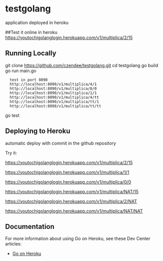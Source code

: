 
# testgolang

application deployed in heroku

##Test it online in heroku
https://youtochigolanglogin.herokuapp.com/v1/multiplica/2/15


## Running Locally

git clone https://github.com/czendee/testgolang.git
cd testgolang
go build
go run main.go
     
      test in port 8090
      http://localhost:8090/v1/multiplica/4/1
      http://localhost:8090/v1/multiplica/0/0
      http://localhost:8090/v1/multiplica/1/1
      http://localhost:8090/v1/multiplica/4/tt
      http://localhost:8090/v1/multiplica/tt/1
      http://localhost:8090/v1/multiplica/tt/tt
go test

## Deploying to Heroku

automatic deploy with commit in the github repository

Try it:

   https://youtochigolanglogin.herokuapp.com/v1/multiplica/2/15

https://youtochigolanglogin.herokuapp.com/v1/multiplica/1/1


https://youtochigolanglogin.herokuapp.com/v1/multiplica/0/0

https://youtochigolanglogin.herokuapp.com/v1/multiplica/NAT/15

https://youtochigolanglogin.herokuapp.com/v1/multiplica/2/NAT

https://youtochigolanglogin.herokuapp.com/v1/multiplica/NAT/NAT

## Documentation

For more information about using Go on Heroku, see these Dev Center articles:

- [Go on Heroku](https://devcenter.heroku.com/categories/go)
